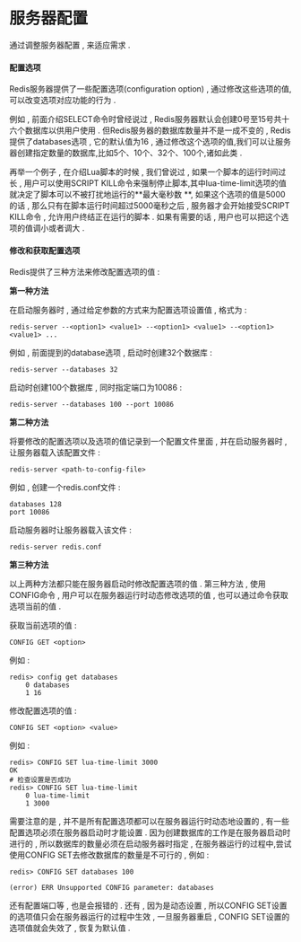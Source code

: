 # 服务器配置

通过调整服务器配置 , 来适应需求 . 

#### 配置选项

Redis服务器提供了一些配置选项\(configuration option\) , 通过修改这些选项的值,可以改变选项对应功能的行为 . 

例如 , 前面介绍SELECT命令时曾经说过 , Redis服务器默认会创建0号至15号共十六个数据库以供用户使用 . 但Redis服务器的数据库数量并不是一成不变的 , Redis提供了databases选项 , 它的默认值为16 , 通过修改这个选项的值,我们可以让服务器创建指定数量的数据库,比如5个、10个、32个、100个,诸如此类 . 

再举一个例子 , 在介绍Lua脚本的时候 , 我们曾说过 , 如果一个脚本的运行时间过长 , 用户可以使用SCRIPT KILL命令来强制停止脚本,其中lua-time-limit选项的值就决定了脚本可以不被打扰地运行的**最大毫秒数 **, 如果这个选项的值是5000的话 , 那么只有在脚本运行时间超过5000毫秒之后 , 服务器才会开始接受SCRIPT KILL命令 , 允许用户终结正在运行的脚本 . 如果有需要的话 , 用户也可以把这个选项的值调小或者调大 . 

#### 修改和获取配置选项

Redis提供了三种方法来修改配置选项的值 : 

**第一种方法**

在启动服务器时 , 通过给定参数的方式来为配置选项设置值 , 格式为 : 

```
redis-server --<option1> <value1> --<option1> <value1> --<option1> <value1> ...
```

例如 , 前面提到的database选项 , 启动时创建32个数据库 : 

```
redis-server --databases 32
```

启动时创建100个数据库 , 同时指定端口为10086 : 

```
redis-server --databases 100 --port 10086
```

**第二种方法**

将要修改的配置选项以及选项的值记录到一个配置文件里面 , 并在启动服务器时 , 让服务器载入该配置文件 : 

```
redis-server <path-to-config-file>
```

例如 , 创建一个redis.conf文件 : 

```
databases 128
port 10086
```

启动服务器时让服务器载入该文件 : 

```
redis-server redis.conf
```

**第三种方法**

以上两种方法都只能在服务器启动时修改配置选项的值 . 第三种方法 , 使用CONFIG命令 , 用户可以在服务器运行时动态修改选项的值 , 也可以通过命令获取选项当前的值 . 

获取当前选项的值 : 

```
CONFIG GET <option>
```

例如 : 

```
redis> config get databases
    0 databases
    1 16
```

修改配置选项的值 : 

```
CONFIG SET <option> <value>
```

例如 : 

```
redis> CONFIG SET lua-time-limit 3000
OK
# 检查设置是否成功
redis> CONFIG SET lua-time-limit
    0 lua-time-limit
    1 3000
```

需要注意的是 , 并不是所有配置选项都可以在服务器运行时动态地设置的 , 有一些配置选项必须在服务器启动时才能设置 . 因为创建数据库的工作是在服务器启动时进行的 , 所以数据库的数量必须在启动服务器时指定 , 在服务器运行的过程中,尝试使用CONFIG SET去修改数据库的数量是不可行的 , 例如 : 

```
redis> CONFIG SET databases 100
(error) ERR Unsupported CONFIG parameter: databases
```

还有配置端口等 , 也是会报错的 . 还有 , 因为是动态设置 , 所以CONFIG SET设置的选项值只会在服务器运行的过程中生效 , 一旦服务器重启 , CONFIG SET设置的选项值就会失效了 , 恢复为默认值 . 

